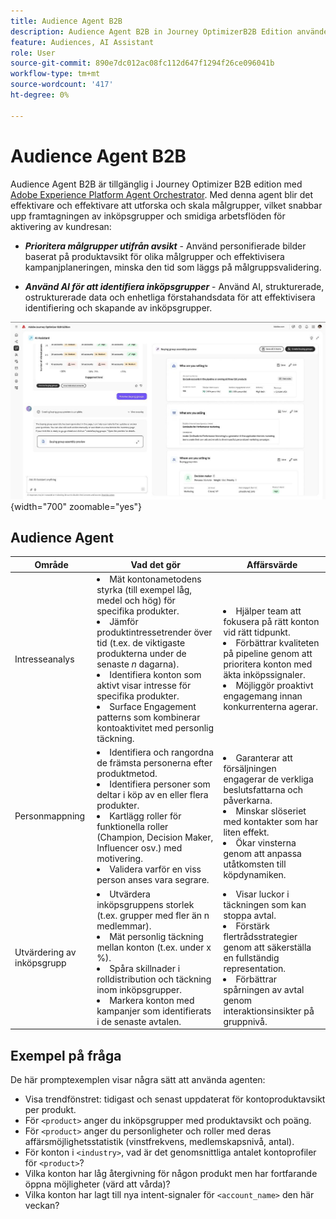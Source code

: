 ```yaml
---
title: Audience Agent B2B
description: Audience Agent B2B in Journey OptimizerB2B Edition använder intentanalys och personmappning för att skapa inköpsgrupper och snabba upp arbetsflödena för B2B-marknadsföring.
feature: Audiences, AI Assistant
role: User
source-git-commit: 890e7dc012ac08fc112d647f1294f26ce096041b
workflow-type: tm+mt
source-wordcount: '417'
ht-degree: 0%

---
```


# Audience Agent B2B

Audience Agent B2B är tillgänglig i Journey Optimizer B2B edition med [Adobe Experience Platform Agent Orchestrator](https://experienceleague.adobe.com/sv/docs/experience-cloud-ai/experience-cloud-ai/agents/agent-orchestrator). Med denna agent blir det effektivare och effektivare att utforska och skala målgrupper, vilket snabbar upp framtagningen av inköpsgrupper och smidiga arbetsflöden för aktivering av kundresan:

* **_Prioritera målgrupper utifrån avsikt_** - Använd personifierade bilder baserat på produktavsikt för olika målgrupper och effektivisera kampanjplaneringen, minska den tid som läggs på målgruppsvalidering.

* **_Använd AI för att identifiera inköpsgrupper_** - Använd AI, strukturerade, ostrukturerade data och enhetliga förstahandsdata för att effektivisera identifiering och skapande av inköpsgrupper.

![Audience Agent B2B i helsidesläge](./assets/audience-agent-full.png){width="700" zoomable="yes"}

## Audience Agent

| Område | Vad det gör | Affärsvärde |
| ---- | ------------ | -------------- |
| Intresseanalys | <li> Mät kontonametodens styrka (till exempel låg, medel och hög) för specifika produkter. <li>Jämför produktintressetrender över tid (t.ex. de viktigaste produkterna under de senaste _n_ dagarna). <li>Identifiera konton som aktivt visar intresse för specifika produkter. <li>Surface Engagement patterns som kombinerar kontoaktivitet med personlig täckning. | <li>Hjälper team att fokusera på rätt konton vid rätt tidpunkt. <li>Förbättrar kvaliteten på pipeline genom att prioritera konton med äkta inköpssignaler. <li>Möjliggör proaktivt engagemang innan konkurrenterna agerar. |
| Personmappning | <li>Identifiera och rangordna de främsta personerna efter produktmetod. <li>Identifiera personer som deltar i köp av en eller flera produkter. <li>Kartlägg roller för funktionella roller (Champion, Decision Maker, Influencer osv.) med motivering. <li>Validera varför en viss person anses vara segrare. | <li>Garanterar att försäljningen engagerar de verkliga beslutsfattarna och påverkarna. <li>Minskar slöseriet med kontakter som har liten effekt. <li>Ökar vinsterna genom att anpassa utåtkomsten till köpdynamiken. |
| Utvärdering av inköpsgrupp | <li>Utvärdera inköpsgruppens storlek (t.ex. grupper med fler än n medlemmar). <li>Mät personlig täckning mellan konton (t.ex. under x %). <li>Spåra skillnader i rolldistribution och täckning inom inköpsgrupper. <li>Markera konton med kampanjer som identifierats i de senaste avtalen. | <li>Visar luckor i täckningen som kan stoppa avtal. <li>Förstärk flertrådsstrategier genom att säkerställa en fullständig representation. <li>Förbättrar spårningen av avtal genom interaktionsinsikter på gruppnivå. |

## Exempel på fråga

De här promptexemplen visar några sätt att använda agenten:

* Visa trendfönstret: tidigast och senast uppdaterat för kontoproduktavsikt per produkt.
* För `<product>` anger du inköpsgrupper med produktavsikt och poäng.
* För `<product>` anger du personligheter och roller med deras affärsmöjlighetsstatistik (vinstfrekvens, medlemskapsnivå, antal).
* För konton i `<industry>`, vad är det genomsnittliga antalet kontoprofiler för `<product>`?
* Vilka konton har låg återgivning för någon produkt men har fortfarande öppna möjligheter (värd att vårda)?
* Vilka konton har lagt till nya intent-signaler för `<account_name>` den här veckan?
